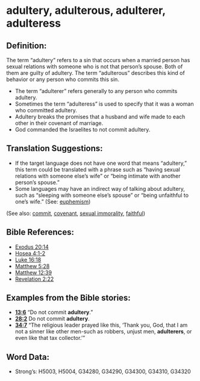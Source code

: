# adultery, adulterous, adulterer, adulteress

## Definition:

The term “adultery” refers to a sin that occurs when a married person has sexual relations with someone who is not that person’s spouse. Both of them are guilty of adultery. The term “adulterous” describes this kind of behavior or any person who commits this sin.

* The term “adulterer” refers generally to any person who commits adultery.
* Sometimes the term “adulteress” is used to specify that it was a woman who committed adultery.
* Adultery breaks the promises that a husband and wife made to each other in their covenant of marriage.
* God commanded the Israelites to not commit adultery.

## Translation Suggestions:

* If the target language does not have one word that means “adultery,” this term could be translated with a phrase such as “having sexual relations with someone else’s wife” or “being intimate with another person’s spouse.”
* Some languages may have an indirect way of talking about adultery, such as “sleeping with someone else’s spouse” or “being unfaithful to one’s wife.” (See: [euphemism](rc://en/ta/man/translate/figs-euphemism))

(See also: [commit](../other/commit.md), [covenant](../kt/covenant.md), [sexual immorality](../other/fornication.md), [faithful](../kt/faithful.md))

## Bible References:

* [Exodus 20:14](rc://en/tn/help/exo/20/14)
* [Hosea 4:1-2](rc://en/tn/help/hos/04/01)
* [Luke 16:18](rc://en/tn/help/luk/16/18)
* [Matthew 5:28](rc://en/tn/help/mat/05/28)
* [Matthew 12:39](rc://en/tn/help/mat/12/39)
* [Revelation 2:22](rc://en/tn/help/rev/02/22)

## Examples from the Bible stories:

* __[13:6](rc://en/tn/help/obs/13/06)__ “Do not commit __adultery__.”
* __[28:2](rc://en/tn/help/obs/28/02)__ Do not commit __adultery__.
* __[34:7](rc://en/tn/help/obs/34/07)__ “The religious leader prayed like this, ‘Thank you, God, that I am not a sinner like other men-such as robbers, unjust men, __adulterers__, or even like that tax collector.’”

## Word Data:

* Strong’s: H5003, H5004, G34280, G34290, G34300, G34310, G34320
